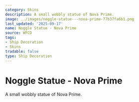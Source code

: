 ```yaml
---
category: Skins
description: A small wobbly statue of Nova Prime.
image: ../images/noggle-statue---nova-prime-77b37fa6b1.png
last_updated: '2025-09-17'
name: Noggle Statue - Nova Prime
source: WFCD
tags:
- Ship Decoration
- Skins
tradable: false
type: Ship Decoration
---
```


# Noggle Statue - Nova Prime

A small wobbly statue of Nova Prime.

